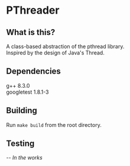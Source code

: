 # PThreader

## What is this?
A class-based abstraction of the pthread library.<br>
Inspired by the design of Java's Thread.

## Dependencies
g++ 8.3.0<br>
googletest 1.8.1-3

## Building
Run `make build` from the root directory.

## Testing
-- *In the works*
